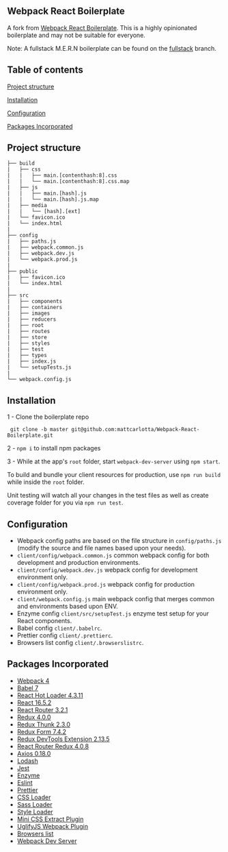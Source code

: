 ## Webpack React Boilerplate

A fork from <a href="https://github.com/HashemKhalifa/webpack-react-boilerplate">Webpack React Boilerplate</a>. This is a highly opinionated boilerplate and may not be suitable for everyone.

Note: A fullstack M.E.R.N boilerplate can be found on the <a href="https://github.com/mattcarlotta/Webpack-React-Boilerplate/tree/fullstack">fullstack</a> branch.

## Table of contents

[Project structure](#project-structure)

[Installation](#installation)

[Configuration](#configuration)

[Packages Incorporated](#packages-incorporated)

## Project structure

```
├── build
|   ├── css
|   |   ├── main.[contenthash:8].css
|   |   └── main.[contenthash:8].css.map
|   ├── js
|   |   ├── main.[hash].js
|   |   └── main.[hash].js.map
|   ├── media
|   |   └── [hash].[ext]
|   └── favicon.ico
|   └── index.html
|
├── config
|   ├── paths.js
|   ├── webpack.common.js
|   ├── webpack.dev.js
|   └── webpack.prod.js
|
├── public
|   ├── favicon.ico
|   └── index.html
|
├── src
|   ├── components
|   ├── containers
|   ├── images
|   ├── reducers
|   ├── root
|   ├── routes
|   ├── store
|   ├── styles
|   ├── test
|   ├── types
|   ├── index.js
|   └── setupTests.js
|
└── webpack.config.js
```

## Installation

1 - Clone the boilerplate repo

```
 git clone -b master git@github.com:mattcarlotta/Webpack-React-Boilerplate.git
```

2 - `npm i` to install npm packages

3 - While at the app's `root` folder, start `webpack-dev-server` using `npm start`.

To build and bundle your client resources for production, use `npm run build` while inside the `root` folder.

Unit testing will watch all your changes in the test files as well as create coverage folder for you via `npm run test`.

## Configuration

- Webpack config paths are based on the file structure in `config/paths.js` (modify the source and file names based upon your needs).
- `client/config/webpack.common.js` common webpack config for both development and production environments.
- `client/config/webpack.dev.js` webpack config for development environment only.
- `client/config/webpack.prod.js` webpack config for production environment only.
- `client/webpack.config.js` main webpack config that merges common and environments based upon ENV.
- Enzyme config `client/src/setupTest.js` enzyme test setup for your React components.
- Babel config `client/.babelrc`.
- Prettier config `client/.prettierc`.
- Browsers list config `client/.browserslistrc`.

## Packages Incorporated

- [Webpack 4](https://github.com/webpack/webpack)
- [Babel 7](https://github.com/babel/babel)
- [React Hot Loader 4.3.11](https://github.com/gaearon/react-hot-loader)
- [React 16.5.2](https://github.com/facebook/react)
- [React Router 3.2.1](https://github.com/ReactTraining/react-router/releases/tag/v3.2.1)
- [Redux 4.0.0](https://github.com/reduxjs/redux)
- [Redux Thunk 2.3.0](https://github.com/reduxjs/redux-thunk)
- [Redux Form 7.4.2](https://redux-form.com/)
- [Redux DevTools Extension 2.13.5](https://github.com/zalmoxisus/redux-devtools-extension)
- [React Router Redux 4.0.8](https://github.com/reactjs/react-router-redux)
- [Axios 0.18.0](https://github.com/axios/axios)
- [Lodash](https://github.com/lodash/lodash)
- [Jest](https://github.com/facebook/jest)
- [Enzyme](http://airbnb.io/enzyme/)
- [Eslint](https://github.com/eslint/eslint/)
- [Prettier](https://github.com/prettier/prettier)
- [CSS Loader](https://github.com/webpack-contrib/css-loader)
- [Sass Loader](https://github.com/webpack-contrib/sass-loader)
- [Style Loader](https://github.com/webpack-contrib/style-loader)
- [Mini CSS Extract Plugin](https://github.com/webpack-contrib/mini-css-extract-plugin)
- [UglifyJS Webpack Plugin](https://www.npmjs.com/package/uglifyjs-webpack-plugin)
- [Browsers list](https://github.com/browserslist/browserslist)
- [Webpack Dev Server](https://github.com/webpack/webpack-dev-server)
